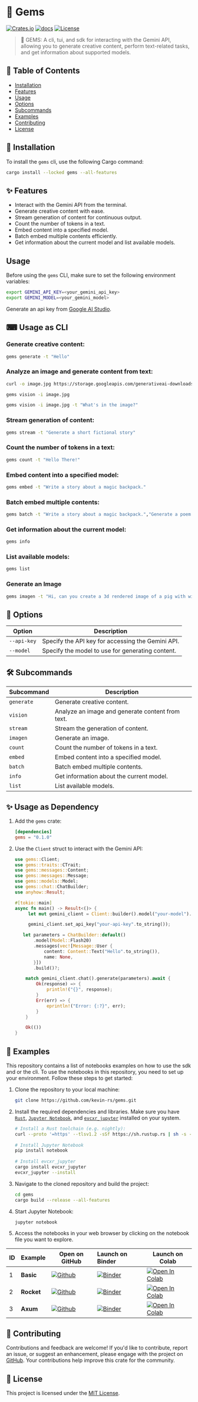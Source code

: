 # 💎 Gems

[![Crates.io](https://img.shields.io/crates/v/gems.svg)](https://crates.io/crates/gems)
[![docs](https://docs.rs/gems/badge.svg)](https://docs.rs/gems/)
[![License](https://img.shields.io/badge/license-MIT-blue.svg)](LICENSE)

> 💎 GEMS: A cli, tui, and sdk for interacting with the Gemini API, allowing you to generate creative content, perform text-related tasks, and get information about supported models.

## 📖 Table of Contents

- [Installation](#-installation)
- [Features](#-features)
- [Usage](#-usage-as-cli)
- [Options](#-options)
- [Subcommands](#-subcommands)
- [Examples](#-examples)
- [Contributing](#-contributing)
- [License](#-license)

## 🚀 Installation

To install the `gems` cli, use the following Cargo command:

```bash
cargo install --locked gems --all-features
```

## ✨ Features

- Interact with the Gemini API from the terminal.
- Generate creative content with ease.
- Stream generation of content for continuous output.
- Count the number of tokens in a text.
- Embed content into a specified model.
- Batch embed multiple contents efficiently.
- Get information about the current model and list available models.

## Usage

Before using the `gems` CLI, make sure to set the following environment variables:

```bash
export GEMINI_API_KEY=<your_gemini_api_key>
export GEMINI_MODEL=<your_gemini_model>
```

Generate an api key from [Google AI Studio](https://aistudio.google.com/app/apikey).

## ⌨ Usage as CLI

### Generate creative content:

```sh
gems generate -t "Hello"
```

### Analyze an image and generate content from text:

```sh
curl -o image.jpg https://storage.googleapis.com/generativeai-downloads/images/scones.jpg

gems vision -i image.jpg

gems vision -i image.jpg -t "What's in the image?"
```

### Stream generation of content:

```sh
gems stream -t "Generate a short fictional story"
```

### Count the number of tokens in a text:

```sh
gems count -t "Hello There!"
```

### Embed content into a specified model:

```sh
gems embed -t "Write a story about a magic backpack."
```

### Batch embed multiple contents:

```sh
gems batch -t "Write a story about a magic backpack.","Generate a poem about nature."
```

### Get information about the current model:

```sh
gems info
```

### List available models:

```sh
gems list
```

### Generate an Image

```sh
gems imagen -t "Hi, can you create a 3d rendered image of a pig with wings and a top hat flying over a happy futuristic scifi city with lots of greenery?"
```

## 🎨 Options

| Option                   | Description                                              |
|--------------------------|----------------------------------------------------------|
| `--api-key`              | Specify the API key for accessing the Gemini API.        |
| `--model`                | Specify the model to use for generating content.         |


## 🛠 Subcommands

| Subcommand              | Description                                              |
|-------------------------|----------------------------------------------------------|
| `generate`              | Generate creative content.                               |
| `vision`                | Analyze an image and generate content from text.         |
| `stream`                | Stream the generation of content.                        |
| `imagen`                | Generate an image.                                       |
| `count`                 | Count the number of tokens in a text.                    |
| `embed`                 | Embed content into a specified model.                    |
| `batch`                 | Batch embed multiple contents.                           |
| `info`                  | Get information about the current model.                 |
| `list`                  | List available models.                                   |


## ✨ Usage as Dependency


1. Add the `gems` crate:

   ```toml
   [dependencies]
   gems = "0.1.0"
   ```

1. Use the `Client` struct to interact with the Gemini API:

   ```rust
   use gems::Client;
   use gems::traits::CTrait;
   use gems::messages::Content;
   use gems::messages::Message;
   use gems::models::Model;
   use gems::chat::ChatBuilder;
   use anyhow::Result;

   #[tokio::main]
   async fn main() -> Result<()> {
        let mut gemini_client = Client::builder().model("your-model").build()?;

        gemini_client.set_api_key("your-api-key".to_string());

      let parameters = ChatBuilder::default()
          .model(Model::Flash20)
          .messages(vec![Message::User {
              content: Content::Text("Hello".to_string()),
              name: None,
          }])
          .build()?;

       match gemini_client.chat().generate(parameters).await {
           Ok(response) => {
               println!("{}", response);
           }
           Err(err) => {
               eprintln!("Error: {:?}", err);
           }
       }

       Ok(())
   }
   ```

## 📌 Examples

This repository contains a list of notebooks examples on how to use the sdk and or the cli. To use the notebooks in this repository, you need to set up your environment. Follow these steps to get started:

1. Clone the repository to your local machine:

   ```sh
   git clone https://github.com/kevin-rs/gems.git
   ```

1. Install the required dependencies and libraries. Make sure you have [`Rust`](https://rustup.rs/), [`Jupyter Notebook`](https://jupyter.org/install), and [`evcxr_jupyter`](https://github.com/evcxr/evcxr/blob/main/evcxr_jupyter/README.md) installed on your system.

   ```sh
   # Install a Rust toolchain (e.g. nightly):
   curl --proto '=https' --tlsv1.2 -sSf https://sh.rustup.rs | sh -s -- -y --default-toolchain nightly
 
   # Install Jupyter Notebook
   pip install notebook
 
   # Install evcxr_jupyter
   cargo install evcxr_jupyter
   evcxr_jupyter --install 
   ```

1. Navigate to the cloned repository and build the project:

   ```sh
   cd gems
   cargo build --release --all-features
   ```

1. Start Jupyter Notebook:

   ```sh
   jupyter notebook
   ```

1. Access the notebooks in your web browser by clicking on the notebook file you want to explore.

| ID | Example | Open on GitHub | Launch on Binder | Launch on Colab |
|----|---------------|-----------|:-------------|-------------|
| 1  | **Basic** | [![Github](https://img.shields.io/badge/launch-Github-181717.svg?logo=github&logoColor=white)](./examples/basic.ipynb) | [![Binder](https://mybinder.org/badge_logo.svg)](https://mybinder.org/v2/gh/kevin-rs/gems/main?filepath=examples/basic.ipynb) |  [![Open In Colab](https://colab.research.google.com/assets/colab-badge.svg)](https://colab.research.google.com/github/kevin-rs/gems/blob/main/examples/basic.ipynb) |
| 2  | **Rocket** | [![Github](https://img.shields.io/badge/launch-Github-181717.svg?logo=github&logoColor=white)](./examples/rocket.ipynb) | [![Binder](https://mybinder.org/badge_logo.svg)](https://mybinder.org/v2/gh/kevin-rs/gems/main?filepath=examples/rocket.ipynb) |  [![Open In Colab](https://colab.research.google.com/assets/colab-badge.svg)](https://colab.research.google.com/github/kevin-rs/gems/blob/main/examples/rocket.ipynb) |
| 3  | **Axum** | [![Github](https://img.shields.io/badge/launch-Github-181717.svg?logo=github&logoColor=white)](./examples/axum.ipynb) | [![Binder](https://mybinder.org/badge_logo.svg)](https://mybinder.org/v2/gh/kevin-rs/gems/main?filepath=examples/axum.ipynb) |  [![Open In Colab](https://colab.research.google.com/assets/colab-badge.svg)](https://colab.research.google.com/github/kevin-rs/gems/blob/main/examples/axum.ipynb) |

## 🤝 Contributing

Contributions and feedback are welcome! If you'd like to contribute, report an issue, or suggest an enhancement, please engage with the project on [GitHub](https://github.com/kevin-rs/gems). Your contributions help improve this crate for the community.

## 📄 License

This project is licensed under the [MIT License](LICENSE).
